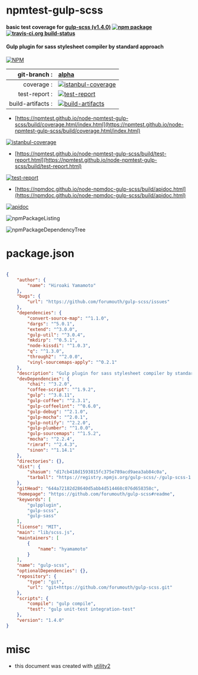 # npmtest-gulp-scss

#### basic test coverage for  [gulp-scss (v1.4.0)](https://github.com/forumouth/gulp-scss#readme)  [![npm package](https://img.shields.io/npm/v/npmtest-gulp-scss.svg?style=flat-square)](https://www.npmjs.org/package/npmtest-gulp-scss) [![travis-ci.org build-status](https://api.travis-ci.org/npmtest/node-npmtest-gulp-scss.svg)](https://travis-ci.org/npmtest/node-npmtest-gulp-scss)

#### Gulp plugin for sass stylesheet compiler by standard approach

[![NPM](https://nodei.co/npm/gulp-scss.png?downloads=true&downloadRank=true&stars=true)](https://www.npmjs.com/package/gulp-scss)

| git-branch : | [alpha](https://github.com/npmtest/node-npmtest-gulp-scss/tree/alpha)|
|--:|:--|
| coverage : | [![istanbul-coverage](https://npmtest.github.io/node-npmtest-gulp-scss/build/coverage.badge.svg)](https://npmtest.github.io/node-npmtest-gulp-scss/build/coverage.html/index.html)|
| test-report : | [![test-report](https://npmtest.github.io/node-npmtest-gulp-scss/build/test-report.badge.svg)](https://npmtest.github.io/node-npmtest-gulp-scss/build/test-report.html)|
| build-artifacts : | [![build-artifacts](https://npmtest.github.io/node-npmtest-gulp-scss/glyphicons_144_folder_open.png)](https://github.com/npmtest/node-npmtest-gulp-scss/tree/gh-pages/build)|

- [https://npmtest.github.io/node-npmtest-gulp-scss/build/coverage.html/index.html](https://npmtest.github.io/node-npmtest-gulp-scss/build/coverage.html/index.html)

[![istanbul-coverage](https://npmtest.github.io/node-npmtest-gulp-scss/build/screenCapture.buildCi.browser.%252Ftmp%252Fbuild%252Fcoverage.lib.html.png)](https://npmtest.github.io/node-npmtest-gulp-scss/build/coverage.html/index.html)

- [https://npmtest.github.io/node-npmtest-gulp-scss/build/test-report.html](https://npmtest.github.io/node-npmtest-gulp-scss/build/test-report.html)

[![test-report](https://npmtest.github.io/node-npmtest-gulp-scss/build/screenCapture.buildCi.browser.%252Ftmp%252Fbuild%252Ftest-report.html.png)](https://npmtest.github.io/node-npmtest-gulp-scss/build/test-report.html)

- [https://npmdoc.github.io/node-npmdoc-gulp-scss/build/apidoc.html](https://npmdoc.github.io/node-npmdoc-gulp-scss/build/apidoc.html)

[![apidoc](https://npmdoc.github.io/node-npmdoc-gulp-scss/build/screenCapture.buildCi.browser.%252Ftmp%252Fbuild%252Fapidoc.html.png)](https://npmdoc.github.io/node-npmdoc-gulp-scss/build/apidoc.html)

![npmPackageListing](https://npmtest.github.io/node-npmtest-gulp-scss/build/screenCapture.npmPackageListing.svg)

![npmPackageDependencyTree](https://npmtest.github.io/node-npmtest-gulp-scss/build/screenCapture.npmPackageDependencyTree.svg)



# package.json

```json

{
    "author": {
        "name": "Hiroaki Yamamoto"
    },
    "bugs": {
        "url": "https://github.com/forumouth/gulp-scss/issues"
    },
    "dependencies": {
        "convert-source-map": "^1.1.0",
        "dargs": "^5.0.1",
        "extend": "^3.0.0",
        "gulp-util": "^3.0.4",
        "mkdirp": "^0.5.1",
        "node-kissdi": "^1.0.3",
        "q": "^1.3.0",
        "through2": "^2.0.0",
        "vinyl-sourcemaps-apply": "^0.2.1"
    },
    "description": "Gulp plugin for sass stylesheet compiler by standard approach",
    "devDependencies": {
        "chai": "^3.2.0",
        "coffee-script": "^1.9.2",
        "gulp": "^3.8.11",
        "gulp-coffee": "^2.3.1",
        "gulp-coffeelint": "^0.6.0",
        "gulp-debug": "^2.1.0",
        "gulp-mocha": "^2.0.1",
        "gulp-notify": "^2.2.0",
        "gulp-plumber": "^1.0.0",
        "gulp-sourcemaps": "^1.5.2",
        "mocha": "^2.2.4",
        "rimraf": "^2.4.3",
        "sinon": "^1.14.1"
    },
    "directories": {},
    "dist": {
        "shasum": "d17cb418d1593815fc375e789acd9aea3ab84c0a",
        "tarball": "https://registry.npmjs.org/gulp-scss/-/gulp-scss-1.4.0.tgz"
    },
    "gitHead": "644a72182d28640d5abb4d514468c076d658358c",
    "homepage": "https://github.com/forumouth/gulp-scss#readme",
    "keywords": [
        "gulpplugin",
        "gulp-scss",
        "gulp-sass"
    ],
    "license": "MIT",
    "main": "lib/scss.js",
    "maintainers": [
        {
            "name": "hyamamoto"
        }
    ],
    "name": "gulp-scss",
    "optionalDependencies": {},
    "repository": {
        "type": "git",
        "url": "git+https://github.com/forumouth/gulp-scss.git"
    },
    "scripts": {
        "compile": "gulp compile",
        "test": "gulp unit-test integration-test"
    },
    "version": "1.4.0"
}
```



# misc
- this document was created with [utility2](https://github.com/kaizhu256/node-utility2)
